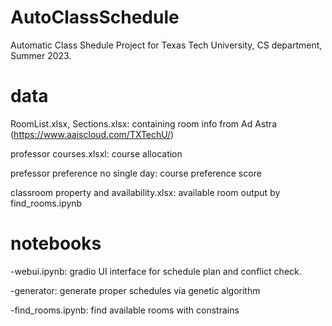 # AutoClassSchedule
Automatic Class Shedule Project for Texas Tech University, CS department, Summer 2023.


# data
RoomList.xlsx, Sections.xlsx: containing room info from Ad Astra (https://www.aaiscloud.com/TXTechU/)

professor courses.xlsxl: course allocation

prefessor preference no single day: course preference score

classroom property and availability.xlsx: available room output by find_rooms.ipynb

# notebooks
-webui.ipynb: gradio UI interface for schedule plan and conflict check.

-generator: generate proper schedules via genetic algorithm

-find_rooms.ipynb: find available rooms with constrains
